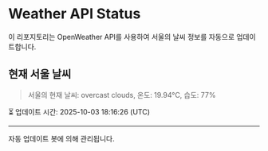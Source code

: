 
# Weather API Status

이 리포지토리는 OpenWeather API를 사용하여 서울의 날씨 정보를 자동으로 업데이트합니다.

## 현재 서울 날씨
> 서울의 현재 날씨: overcast clouds, 온도: 19.94°C, 습도: 77%

⏳ 업데이트 시간: 2025-10-03 18:16:26 (UTC)

---
자동 업데이트 봇에 의해 관리됩니다.
